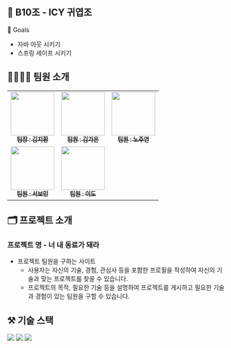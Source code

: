 ## 🐣 B10조 - ICY 귀엽조
🚩 Goals
- 자바 아웃 시키기
- 스프링 세이프 시키기
## 👨‍👩‍👧‍👦 팀원 소개
<table>
  <tbody>
    <tr>
      <td align="center"><a href="https://github.com/atimevil/"><img src="" width="100px;" alt=""/><br /><sub><b>팀장 : 김지환 </b></sub></a><br /></td>
      <td align="center"><a href="https://github.com/gaeun7"><img src="" width="100px;" alt=""/><br /><sub><b>팀원 : 김가은 </b></sub></a><br /></td>
      <td align="center"><a href="https://github.com/secondJW"><img src="" width="100px;" alt=""/><br /><sub><b>팀원 : 노주연 </b></sub></a><br /></td>
     <tr/>
      <td align="center"><a href="https://github.com/Bomin-Seo?tab=repositories"><img src="" width="100px;" alt=""/><br /><sub><b>팀원 : 서보민 </b></sub></a><br /></td>
      <td align="center"><a href="https://github.com/dolee2403"><img src="" width="100px;" alt=""/><br /><sub><b>팀원 : 이도 </b></sub></a><br /></td>
    </tr>
  </tbody>
</table>


## 🗂️ 프로젝트 소개
### 프로젝트 명 - 너 내 동료가 돼라
- 프로젝트 팀원을 구하는 사이트
    - 사용자는 자신의 기술, 경험, 관심사 등을 포함한 프로필을 작성하여 자신의 기술과 맞는 프로젝트를 찾을 수 있습니다.
    - 프로젝트의 목적, 필요한 기술 등을 설명하여 프로젝트를 게시하고 필요한 기술과 경험이 있는 팀원을 구할 수 있습니다.

## ⚒️ 기술 스택
<img src="https://img.shields.io/badge/JAVA-007396?style=for-the-badge&logo=java&logoColor=white"> <img src="https://img.shields.io/badge/Spring-6DB33F?style=for-the-badge&logo=Spring&logoColor=white"> <img src="https://img.shields.io/badge/IntelliJ-000000?style=for-the-badge&logo=IntelliJ&logoColor=white"/> 
